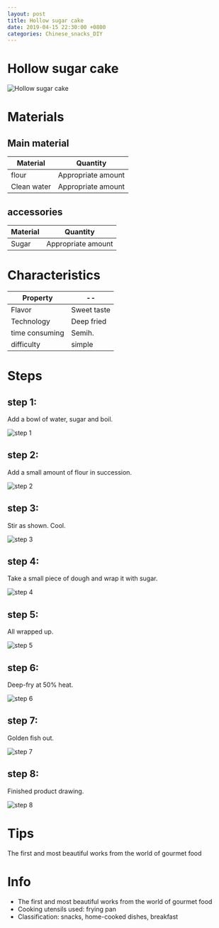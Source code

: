 ```yaml
---
layout: post
title: Hollow sugar cake
date: 2019-04-15 22:30:00 +0800
categories: Chinese_snacks_DIY
---
```


# Hollow sugar cake

![Hollow sugar cake]({{site.baseurl}}/img/400103/400103.jpg)

# Materials


## Main material

Material|Quantity
--|--
flour|Appropriate amount
Clean water|Appropriate amount

## accessories

Material|Quantity
--|--
Sugar|Appropriate amount

# Characteristics

Property|--
--|--
Flavor|Sweet taste
Technology|Deep fried
time consuming|Semih.
difficulty|simple

# Steps

## step 1:

Add a bowl of water, sugar and boil.

![step 1]({{site.baseurl}}/img/400103/1.jpg)

## step 2:

Add a small amount of flour in succession.

![step 2]({{site.baseurl}}/img/400103/2.jpg)

## step 3:

Stir as shown. Cool.

![step 3]({{site.baseurl}}/img/400103/3.jpg)

## step 4:

Take a small piece of dough and wrap it with sugar.

![step 4]({{site.baseurl}}/img/400103/4.jpg)

## step 5:

All wrapped up.

![step 5]({{site.baseurl}}/img/400103/5.jpg)

## step 6:

Deep-fry at 50% heat.

![step 6]({{site.baseurl}}/img/400103/6.jpg)

## step 7:

Golden fish out.

![step 7]({{site.baseurl}}/img/400103/7.jpg)

## step 8:

Finished product drawing.

![step 8]({{site.baseurl}}/img/400103/8.jpg)

# Tips

The first and most beautiful works from the world of gourmet food

# Info

- The first and most beautiful works from the world of gourmet food
- Cooking utensils used: frying pan
- Classification: snacks, home-cooked dishes, breakfast